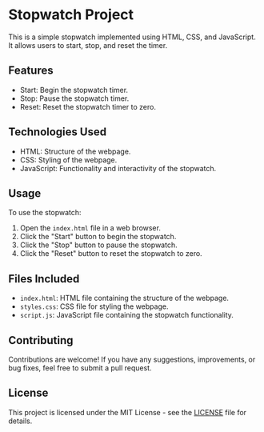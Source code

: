 # Stopwatch Project

This is a simple stopwatch implemented using HTML, CSS, and JavaScript. It allows users to start, stop, and reset the timer.

## Features

- Start: Begin the stopwatch timer.
- Stop: Pause the stopwatch timer.
- Reset: Reset the stopwatch timer to zero.

## Technologies Used

- HTML: Structure of the webpage.
- CSS: Styling of the webpage.
- JavaScript: Functionality and interactivity of the stopwatch.

## Usage

To use the stopwatch:

1. Open the `index.html` file in a web browser.
2. Click the "Start" button to begin the stopwatch.
3. Click the "Stop" button to pause the stopwatch.
4. Click the "Reset" button to reset the stopwatch to zero.

## Files Included

- `index.html`: HTML file containing the structure of the webpage.
- `styles.css`: CSS file for styling the webpage.
- `script.js`: JavaScript file containing the stopwatch functionality.

## Contributing

Contributions are welcome! If you have any suggestions, improvements, or bug fixes, feel free to submit a pull request.

## License

This project is licensed under the MIT License - see the [LICENSE](LICENSE) file for details.
